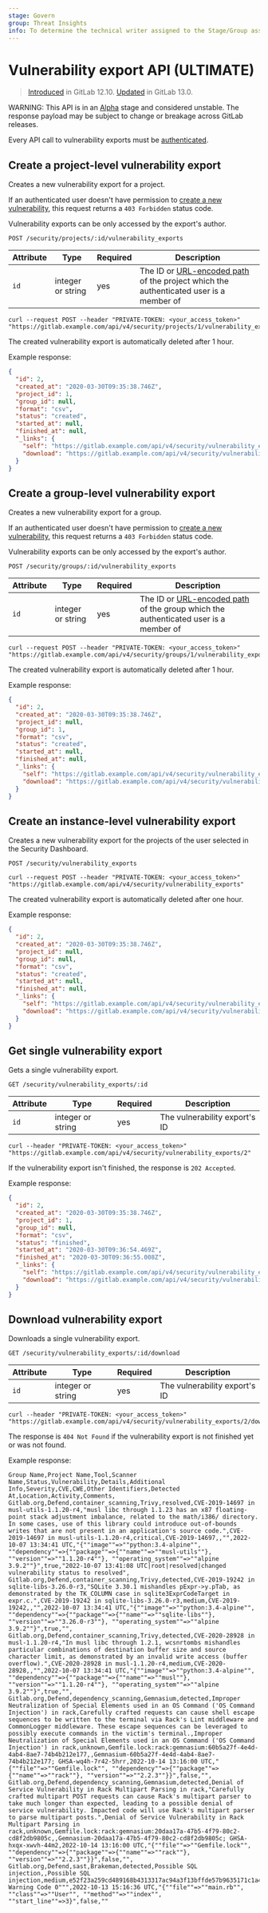 ```yaml
---
stage: Govern
group: Threat Insights
info: To determine the technical writer assigned to the Stage/Group associated with this page, see https://about.gitlab.com/handbook/product/ux/technical-writing/#assignments
---
```


# Vulnerability export API **(ULTIMATE)**

> [Introduced](https://gitlab.com/gitlab-org/gitlab/-/issues/197494) in GitLab 12.10. [Updated](https://gitlab.com/gitlab-org/gitlab/-/merge_requests/30397) in GitLab 13.0.

WARNING:
This API is in an [Alpha](../policy/alpha-beta-support.md#alpha-features) stage and considered unstable.
The response payload may be subject to change or breakage
across GitLab releases.

Every API call to vulnerability exports must be [authenticated](index.md#authentication).

## Create a project-level vulnerability export

Creates a new vulnerability export for a project.

If an authenticated user doesn't have permission to
[create a new vulnerability](../user/permissions.md#project-members-permissions),
this request returns a `403 Forbidden` status code.

Vulnerability exports can be only accessed by the export's author.

```plaintext
POST /security/projects/:id/vulnerability_exports
```

| Attribute           | Type              | Required   | Description                                                                                                                  |
| ------------------- | ----------------- | ---------- | -----------------------------------------------------------------------------------------------------------------------------|
| `id`                | integer or string | yes        | The ID or [URL-encoded path](index.md#namespaced-path-encoding) of the project which the authenticated user is a member of |

```shell
curl --request POST --header "PRIVATE-TOKEN: <your_access_token>" "https://gitlab.example.com/api/v4/security/projects/1/vulnerability_exports"
```

The created vulnerability export is automatically deleted after 1 hour.

Example response:

```json
{
  "id": 2,
  "created_at": "2020-03-30T09:35:38.746Z",
  "project_id": 1,
  "group_id": null,
  "format": "csv",
  "status": "created",
  "started_at": null,
  "finished_at": null,
  "_links": {
    "self": "https://gitlab.example.com/api/v4/security/vulnerability_exports/2",
    "download": "https://gitlab.example.com/api/v4/security/vulnerability_exports/2/download"
  }
}
```

## Create a group-level vulnerability export

Creates a new vulnerability export for a group.

If an authenticated user doesn't have permission to
[create a new vulnerability](../user/permissions.md#group-members-permissions),
this request returns a `403 Forbidden` status code.

Vulnerability exports can be only accessed by the export's author.

```plaintext
POST /security/groups/:id/vulnerability_exports
```

| Attribute           | Type              | Required   | Description                                                                                                                  |
| ------------------- | ----------------- | ---------- | -----------------------------------------------------------------------------------------------------------------------------|
| `id`                | integer or string | yes        | The ID or [URL-encoded path](index.md#namespaced-path-encoding) of the group which the authenticated user is a member of |

```shell
curl --request POST --header "PRIVATE-TOKEN: <your_access_token>" "https://gitlab.example.com/api/v4/security/groups/1/vulnerability_exports"
```

The created vulnerability export is automatically deleted after 1 hour.

Example response:

```json
{
  "id": 2,
  "created_at": "2020-03-30T09:35:38.746Z",
  "project_id": null,
  "group_id": 1,
  "format": "csv",
  "status": "created",
  "started_at": null,
  "finished_at": null,
  "_links": {
    "self": "https://gitlab.example.com/api/v4/security/vulnerability_exports/2",
    "download": "https://gitlab.example.com/api/v4/security/vulnerability_exports/2/download"
  }
}
```

## Create an instance-level vulnerability export

Creates a new vulnerability export for the projects of the user selected in the Security Dashboard.

```plaintext
POST /security/vulnerability_exports
```

```shell
curl --request POST --header "PRIVATE-TOKEN: <your_access_token>" "https://gitlab.example.com/api/v4/security/vulnerability_exports"
```

The created vulnerability export is automatically deleted after one hour.

Example response:

```json
{
  "id": 2,
  "created_at": "2020-03-30T09:35:38.746Z",
  "project_id": null,
  "group_id": null,
  "format": "csv",
  "status": "created",
  "started_at": null,
  "finished_at": null,
  "_links": {
    "self": "https://gitlab.example.com/api/v4/security/vulnerability_exports/2",
    "download": "https://gitlab.example.com/api/v4/security/vulnerability_exports/2/download"
  }
}
```

## Get single vulnerability export

Gets a single vulnerability export.

```plaintext
GET /security/vulnerability_exports/:id
```

| Attribute | Type | Required | Description |
| --------- | ---- | -------- | ----------- |
| `id` | integer or string | yes | The vulnerability export's ID |

```shell
curl --header "PRIVATE-TOKEN: <your_access_token>" "https://gitlab.example.com/api/v4/security/vulnerability_exports/2"
```

If the vulnerability export isn't finished, the response is `202 Accepted`.

Example response:

```json
{
  "id": 2,
  "created_at": "2020-03-30T09:35:38.746Z",
  "project_id": 1,
  "group_id": null,
  "format": "csv",
  "status": "finished",
  "started_at": "2020-03-30T09:36:54.469Z",
  "finished_at": "2020-03-30T09:36:55.008Z",
  "_links": {
    "self": "https://gitlab.example.com/api/v4/security/vulnerability_exports/2",
    "download": "https://gitlab.example.com/api/v4/security/vulnerability_exports/2/download"
  }
}
```

## Download vulnerability export

Downloads a single vulnerability export.

```plaintext
GET /security/vulnerability_exports/:id/download
```

| Attribute | Type | Required | Description |
| --------- | ---- | -------- | ----------- |
| `id` | integer or string | yes | The vulnerability export's ID |

```shell
curl --header "PRIVATE-TOKEN: <your_access_token>" "https://gitlab.example.com/api/v4/security/vulnerability_exports/2/download"
```

The response is `404 Not Found` if the vulnerability export is not finished yet or was not found.

Example response:

```csv
Group Name,Project Name,Tool,Scanner Name,Status,Vulnerability,Details,Additional Info,Severity,CVE,CWE,Other Identifiers,Detected At,Location,Activity,Comments,
Gitlab.org,Defend,container_scanning,Trivy,resolved,CVE-2019-14697 in musl-utils-1.1.20-r4,"musl libc through 1.1.23 has an x87 floating-point stack adjustment imbalance, related to the math/i386/ directory. In some cases, use of this library could introduce out-of-bounds writes that are not present in an application's source code.",CVE-2019-14697 in musl-utils-1.1.20-r4,critical,CVE-2019-14697,,"",2022-10-07 13:34:41 UTC,"{""image""=>""python:3.4-alpine"", ""dependency""=>{""package""=>{""name""=>""musl-utils""}, ""version""=>""1.1.20-r4""}, ""operating_system""=>""alpine 3.9.2""}",true,"2022-10-07 13:41:08 UTC|root|resolved|changed vulnerability status to resolved",
Gitlab.org,Defend,container_scanning,Trivy,detected,CVE-2019-19242 in sqlite-libs-3.26.0-r3,"SQLite 3.30.1 mishandles pExpr->y.pTab, as demonstrated by the TK_COLUMN case in sqlite3ExprCodeTarget in expr.c.",CVE-2019-19242 in sqlite-libs-3.26.0-r3,medium,CVE-2019-19242,,"",2022-10-07 13:34:41 UTC,"{""image""=>""python:3.4-alpine"", ""dependency""=>{""package""=>{""name""=>""sqlite-libs""}, ""version""=>""3.26.0-r3""}, ""operating_system""=>""alpine 3.9.2""}",true,"",
Gitlab.org,Defend,container_scanning,Trivy,detected,CVE-2020-28928 in musl-1.1.20-r4,"In musl libc through 1.2.1, wcsnrtombs mishandles particular combinations of destination buffer size and source character limit, as demonstrated by an invalid write access (buffer overflow).",CVE-2020-28928 in musl-1.1.20-r4,medium,CVE-2020-28928,,"",2022-10-07 13:34:41 UTC,"{""image""=>""python:3.4-alpine"", ""dependency""=>{""package""=>{""name""=>""musl""}, ""version""=>""1.1.20-r4""}, ""operating_system""=>""alpine 3.9.2""}",true,"",
Gitlab.org,Defend,dependency_scanning,Gemnasium,detected,Improper Neutralization of Special Elements used in an OS Command ('OS Command Injection') in rack,Carefully crafted requests can cause shell escape sequences to be written to the terminal via Rack's Lint middleware and CommonLogger middleware. These escape sequences can be leveraged to possibly execute commands in the victim's terminal.,Improper Neutralization of Special Elements used in an OS Command ('OS Command Injection') in rack,unknown,Gemfile.lock:rack:gemnasium:60b5a27f-4e4d-4ab4-8ae7-74b4b212e177,,Gemnasium-60b5a27f-4e4d-4ab4-8ae7-74b4b212e177; GHSA-wq4h-7r42-5hrr,2022-10-14 13:16:00 UTC,"{""file""=>""Gemfile.lock"", ""dependency""=>{""package""=>{""name""=>""rack""}, ""version""=>""2.2.3""}}",false,"",
Gitlab.org,Defend,dependency_scanning,Gemnasium,detected,Denial of Service Vulnerability in Rack Multipart Parsing in rack,"Carefully crafted multipart POST requests can cause Rack's multipart parser to take much longer than expected, leading to a possible denial of service vulnerability. Impacted code will use Rack's multipart parser to parse multipart posts.",Denial of Service Vulnerability in Rack Multipart Parsing in rack,unknown,Gemfile.lock:rack:gemnasium:20daa17a-47b5-4f79-80c2-cd8f2db9805c,,Gemnasium-20daa17a-47b5-4f79-80c2-cd8f2db9805c; GHSA-hxqx-xwvh-44m2,2022-10-14 13:16:00 UTC,"{""file""=>""Gemfile.lock"", ""dependency""=>{""package""=>{""name""=>""rack""}, ""version""=>""2.2.3""}}",false,"",
Gitlab.org,Defend,sast,Brakeman,detected,Possible SQL injection,,Possible SQL injection,medium,e52f23a259cd489168b4313317ac94a3f13bffde57b9635171c1a44a9f329e9a,,"""Brakeman Warning Code 0""",2022-10-13 15:16:36 UTC,"{""file""=>""main.rb"", ""class""=>""User"", ""method""=>""index"", ""start_line""=>3}",false,""
```
